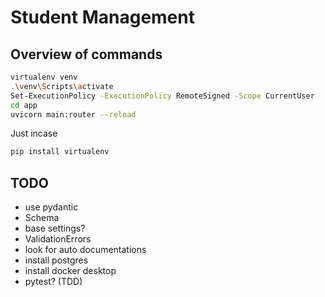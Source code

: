 
# Student Management

## Overview of commands
```bash
virtualenv venv
.\venv\Scripts\activate
Set-ExecutionPolicy -ExecutionPolicy RemoteSigned -Scope CurrentUser
cd app
uvicorn main:router --reload
```

Just incase
```bash
pip install virtualenv
```

## TODO
- use pydantic
- Schema
- base settings?
- ValidationErrors
- look for auto documentations
- install postgres 
- install docker desktop
- pytest? (TDD)